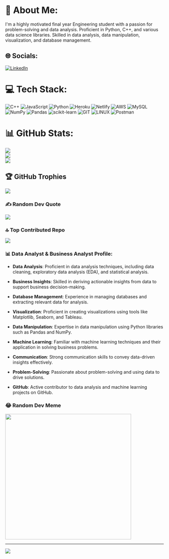 # 💫 About Me:
I'm a highly motivated final year Engineering student with a passion for problem-solving and data analysis. Proficient in Python, C++, and various data science libraries. Skilled in data analysis, data manipulation, visualization, and database management.

## 🌐 Socials:
[![LinkedIn](https://img.shields.io/badge/LinkedIn-%230077B5.svg?logo=linkedin&logoColor=white)](https://linkedin.com/in/https://www.linkedin.com/in/omgulshan) 

# 💻 Tech Stack:
![C++](https://img.shields.io/badge/c++-%2300599C.svg?style=for-the-badge&logo=c%2B%2B&logoColor=white) ![JavaScript](https://img.shields.io/badge/javascript-%23323330.svg?style=for-the-badge&logo=javascript&logoColor=%23F7DF1E) ![Python](https://img.shields.io/badge/python-3670A0?style=for-the-badge&logo=python&logoColor=ffdd54) ![Heroku](https://img.shields.io/badge/heroku-%23430098.svg?style=for-the-badge&logo=heroku&logoColor=white) ![Netlify](https://img.shields.io/badge/netlify-%23000000.svg?style=for-the-badge&logo=netlify&logoColor=#00C7B7) ![AWS](https://img.shields.io/badge/AWS-%23FF9900.svg?style=for-the-badge&logo=amazon-aws&logoColor=white) ![MySQL](https://img.shields.io/badge/mysql-%2300f.svg?style=for-the-badge&logo=mysql&logoColor=white) ![NumPy](https://img.shields.io/badge/numpy-%23013243.svg?style=for-the-badge&logo=numpy&logoColor=white) ![Pandas](https://img.shields.io/badge/pandas-%23150458.svg?style=for-the-badge&logo=pandas&logoColor=white) ![scikit-learn](https://img.shields.io/badge/scikit--learn-%23F7931E.svg?style=for-the-badge&logo=scikit-learn&logoColor=white) ![GIT](https://img.shields.io/badge/Git-fc6d26?style=for-the-badge&logo=git&logoColor=white) ![LINUX](https://img.shields.io/badge/Linux-FCC624?style=for-the-badge&logo=linux&logoColor=black) ![Postman](https://img.shields.io/badge/Postman-FF6C37?style=for-the-badge&logo=postman&logoColor=white)

# 📊 GitHub Stats:
![](https://github-readme-stats.vercel.app/api?username=omgulshan&theme=vue&hide_border=false&include_all_commits=false&count_private=false)<br/>
![](https://github-readme-streak-stats.herokuapp.com/?user=omgulshan&theme=vue&hide_border=false)<br/>
![](https://github-readme-stats.vercel.app/api/top-langs/?username=omgulshan&theme=vue&hide_border=false&include_all_commits=false&count_private=false&layout=compact)

## 🏆 GitHub Trophies
![](https://github-profile-trophy.vercel.app/?username=omgulshan&theme=juicyfresh&no-frame=false&no-bg=false&margin-w=4)

### ✍️ Random Dev Quote
![](https://quotes-github-readme.vercel.app/api?type=horizontal&theme=radical)

### 🔝 Top Contributed Repo
![](https://github-contributor-stats.vercel.app/api?username=omgulshan&limit=5&theme=dark&combine_all_yearly_contributions=true)

### 📊 Data Analyst & Business Analyst Profile:

- **Data Analysis**: Proficient in data analysis techniques, including data cleaning, exploratory data analysis (EDA), and statistical analysis.

- **Business Insights**: Skilled in deriving actionable insights from data to support business decision-making.

- **Database Management**: Experience in managing databases and extracting relevant data for analysis.

- **Visualization**: Proficient in creating visualizations using tools like Matplotlib, Seaborn, and Tableau.

- **Data Manipulation**: Expertise in data manipulation using Python libraries such as Pandas and NumPy.

- **Machine Learning**: Familiar with machine learning techniques and their application in solving business problems.

- **Communication**: Strong communication skills to convey data-driven insights effectively.

- **Problem-Solving**: Passionate about problem-solving and using data to drive solutions.

- **GitHub**: Active contributor to data analysis and machine learning projects on GitHub.

### 😂 Random Dev Meme
<img src='https://randommeme-five.vercel.app/' style="height: 400px;"/>

---

[![](https://visitcount.itsvg.in/api?id=omgulshan&icon=0&color=0)](https://visitcount.itsvg.in)

<!-- Proudly created with GPRM ( https://gprm.itsvg.in ) -->

